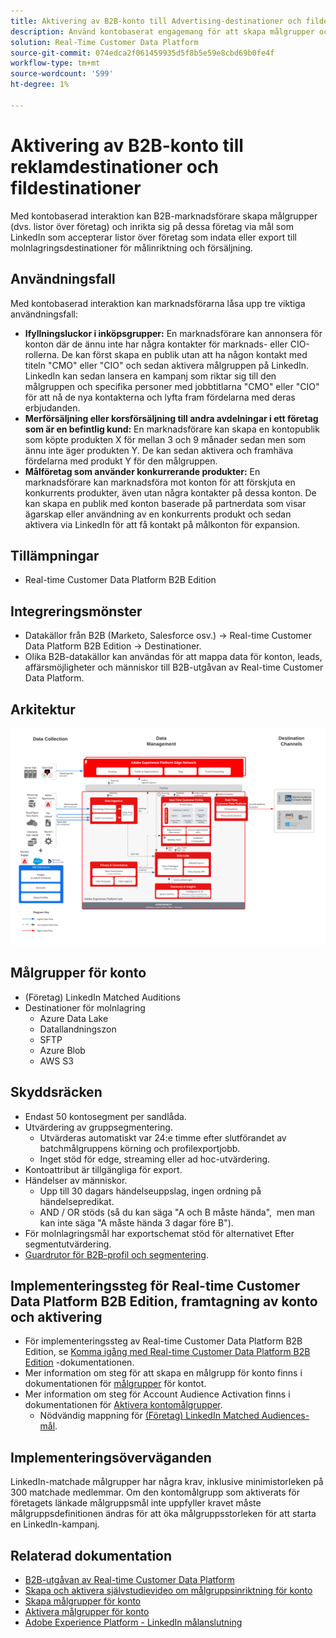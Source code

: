 ```yaml
---
title: Aktivering av B2B-konto till Advertising-destinationer och fildestinationer
description: Använd kontobaserat engagemang för att skapa målgrupper och rikta in dem via destinationer.
solution: Real-Time Customer Data Platform
source-git-commit: 074edca2f061459935d5f8b5e59e8cbd69b0fe4f
workflow-type: tm+mt
source-wordcount: '599'
ht-degree: 1%

---
```


# Aktivering av B2B-konto till reklamdestinationer och fildestinationer

Med kontobaserad interaktion kan B2B-marknadsförare skapa målgrupper (dvs. listor över företag) och inrikta sig på dessa företag via mål som LinkedIn som accepterar listor över företag som indata eller export till molnlagringsdestinationer för målinriktning och försäljning.

## Användningsfall

Med kontobaserad interaktion kan marknadsförarna låsa upp tre viktiga användningsfall:

* **Ifyllningsluckor i inköpsgrupper:** En marknadsförare kan annonsera för konton där de ännu inte har några kontakter för marknads- eller CIO-rollerna. De kan först skapa en publik utan att ha någon kontakt med titeln &quot;CMO&quot; eller &quot;CIO&quot; och sedan aktivera målgruppen på LinkedIn. LinkedIn kan sedan lansera en kampanj som riktar sig till den målgruppen och specifika personer med jobbtitlarna &quot;CMO&quot; eller &quot;CIO&quot; för att nå de nya kontakterna och lyfta fram fördelarna med deras erbjudanden.
* **Merförsäljning eller korsförsäljning till andra avdelningar i ett företag som är en befintlig kund:** En marknadsförare kan skapa en kontopublik som köpte produkten X för mellan 3 och 9 månader sedan men som ännu inte äger produkten Y. De kan sedan aktivera och framhäva fördelarna med produkt Y för den målgruppen.
* **Målföretag som använder konkurrerande produkter:** En marknadsförare kan marknadsföra mot konton för att förskjuta en konkurrents produkter, även utan några kontakter på dessa konton. De kan skapa en publik med konton baserade på partnerdata som visar ägarskap eller användning av en konkurrents produkt och sedan aktivera via LinkedIn för att få kontakt på målkonton för expansion.

## Tillämpningar

* Real-time Customer Data Platform B2B Edition

## Integreringsmönster

* Datakällor från B2B (Marketo, Salesforce osv.) -> Real-time Customer Data Platform B2B Edition -> Destinationer.
* Olika B2B-datakällor kan användas för att mappa data för konton, leads, affärsmöjligheter och människor till B2B-utgåvan av Real-time Customer Data Platform.

## Arkitektur

![Referensarkitektur för B2B-konto Audience Activation Blueprint](assets/b2b-blueprint-account-audience-activation.png)

## Målgrupper för konto

* (Företag) LinkedIn Matched Auditions
* Destinationer för molnlagring
   * Azure Data Lake
   * Datallandningszon
   * SFTP
   * Azure Blob
   * AWS S3

## Skyddsräcken

* Endast 50 kontosegment per sandlåda.
* Utvärdering av gruppsegmentering.
   * Utvärderas automatiskt var 24:e timme efter slutförandet av batchmålgruppens körning och profilexportjobb.
   * Inget stöd för edge, streaming eller ad hoc-utvärdering.
* Kontoattribut är tillgängliga för export.
* Händelser av människor.
   * Upp till 30 dagars händelseuppslag, ingen ordning på händelsepredikat.
   * AND / OR stöds (så du kan säga &quot;A och B måste hända&quot;,  men man kan inte säga &quot;A måste hända 3 dagar före B&quot;).
* För molnlagringsmål har exportschemat stöd för alternativet Efter segmentutvärdering.
* [Guardrutor för B2B-profil och segmentering](https://experienceleague.adobe.com/sv/docs/experience-platform/rtcdp/intro/rtcdpb2b-intro/b2b-guardrails).

## Implementeringssteg för Real-time Customer Data Platform B2B Edition, framtagning av konto och aktivering

* För implementeringssteg av Real-time Customer Data Platform B2B Edition, se [Komma igång med Real-time Customer Data Platform B2B Edition](https://experienceleague.adobe.com/sv/docs/experience-platform/rtcdp/intro/rtcdpb2b-intro/b2b-tutorial) -dokumentationen.
* Mer information om steg för att skapa en målgrupp för konto finns i dokumentationen för [målgrupper](https://experienceleague.adobe.com/sv/docs/experience-platform/segmentation/ui/account-audiences) för kontot.
* Mer information om steg för Account Audience Activation finns i dokumentationen för [Aktivera kontomålgrupper](https://experienceleague.adobe.com/sv/docs/experience-platform/destinations/ui/activate/activate-account-audiences).
   * Nödvändig mappning för [(Företag) LinkedIn Matched Audiences-mål](https://experienceleague.adobe.com/sv/docs/experience-platform/destinations/ui/activate/activate-account-audiences#required-mappings).

## Implementeringsöverväganden

LinkedIn-matchade målgrupper har några krav, inklusive minimistorleken på 300 matchade medlemmar. Om den kontomålgrupp som aktiverats för företagets länkade målgruppsmål inte uppfyller kravet måste målgruppsdefinitionen ändras för att öka målgruppsstorleken för att starta en LinkedIn-kampanj.

## Relaterad dokumentation

* [B2B-utgåvan av Real-time Customer Data Platform](https://experienceleague.adobe.com/sv/docs/experience-platform/rtcdp/intro/rtcdpb2b-intro/b2b-overview)
* [Skapa och aktivera självstudievideo om målgruppsinriktning för konto](https://experienceleague.adobe.com/sv/docs/platform-learn/tutorials/audiences/create-audiences-with-b2b-data)
* [Skapa målgrupper för konto](https://experienceleague.adobe.com/sv/docs/experience-platform/segmentation/ui/account-audiences)
* [Aktivera målgrupper för konto](https://experienceleague.adobe.com/sv/docs/experience-platform/destinations/ui/activate/activate-account-audiences)
* [Adobe Experience Platform - LinkedIn målanslutning](https://experienceleague.adobe.com/sv/docs/experience-platform/destinations/catalog/social/linkedin)
